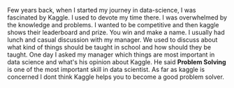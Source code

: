 
Few years back, when I started my journey in data-science, I was fascinated by Kaggle. I used to devote my time there. I was overwhelmed by the knowledge and problems. I wanted to be competitive and then kaggle shows their leaderboard and prize. You win and make a name. 
I usually had lunch and casual discussion with my manager. We used to discuss about what kind of things should be taught in school and how should they be taught. One day I asked my manager which things are most important in data science and what's his opinion about Kaggle.
He said **Problem Solving** is one of the most important skill in data scientist. As far as kaggle is concerned I dont think Kaggle helps you to become a good problem solver.  


